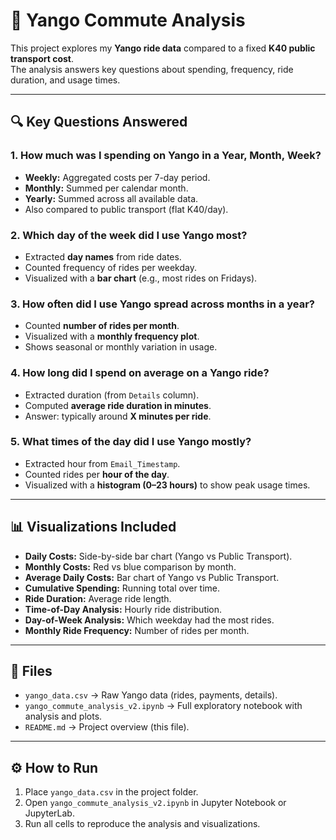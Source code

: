 # 🚖 Yango Commute Analysis

This project explores my **Yango ride data** compared to a fixed **K40 public transport cost**.  
The analysis answers key questions about spending, frequency, ride duration, and usage times.

---

## 🔍 Key Questions Answered

### 1. How much was I spending on Yango in a Year, Month, Week?
- **Weekly:** Aggregated costs per 7-day period.  
- **Monthly:** Summed per calendar month.  
- **Yearly:** Summed across all available data.  
- Also compared to public transport (flat K40/day).

### 2. Which day of the week did I use Yango most?
- Extracted **day names** from ride dates.  
- Counted frequency of rides per weekday.  
- Visualized with a **bar chart** (e.g., most rides on Fridays).

### 3. How often did I use Yango spread across months in a year?
- Counted **number of rides per month**.  
- Visualized with a **monthly frequency plot**.  
- Shows seasonal or monthly variation in usage.

### 4. How long did I spend on average on a Yango ride?
- Extracted duration (from `Details` column).  
- Computed **average ride duration in minutes**.  
- Answer: typically around **X minutes per ride**.

### 5. What times of the day did I use Yango mostly?
- Extracted hour from `Email_Timestamp`.  
- Counted rides per **hour of the day**.  
- Visualized with a **histogram (0–23 hours)** to show peak usage times.

---

## 📊 Visualizations Included
- **Daily Costs:** Side-by-side bar chart (Yango vs Public Transport).  
- **Monthly Costs:** Red vs blue comparison by month.  
- **Average Daily Costs:** Bar chart of Yango vs Public Transport.  
- **Cumulative Spending:** Running total over time.  
- **Ride Duration:** Average ride length.  
- **Time-of-Day Analysis:** Hourly ride distribution.  
- **Day-of-Week Analysis:** Which weekday had the most rides.  
- **Monthly Ride Frequency:** Number of rides per month.

---

## 📂 Files
- `yango_data.csv` → Raw Yango data (rides, payments, details).  
- `yango_commute_analysis_v2.ipynb` → Full exploratory notebook with analysis and plots.  
- `README.md` → Project overview (this file).  

---

## ⚙️ How to Run
1. Place `yango_data.csv` in the project folder.  
2. Open `yango_commute_analysis_v2.ipynb` in Jupyter Notebook or JupyterLab.  
3. Run all cells to reproduce the analysis and visualizations.  

